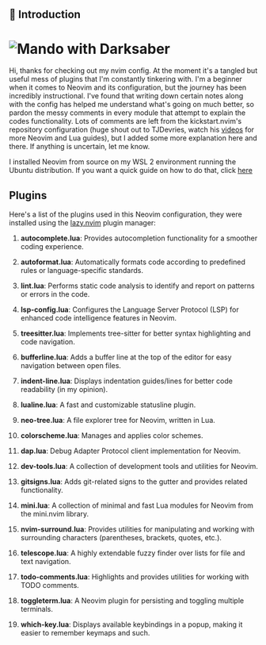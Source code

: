 ## :flower_playing_cards: Introduction

# ![Mando with Darksaber](https://static0.gamerantimages.com/wordpress/wp-content/uploads/2023/02/the-darksaber-din-djarin-the-mandalorian-book-of-boba-star-wars-feature.jpeg)

Hi, thanks for checking out my nvim config. At the moment it's a tangled but useful mess of plugins that I'm constantly tinkering with. I'm a beginner when it comes to Neovim and its configuration, but the journey has been incredibly instructional. I've found that writing down certain notes along with the config has helped me understand what's going on much better, so pardon the messy comments in every module that attempt to explain the codes functionality. Lots of comments are left from the kickstart.nvim's repository configuration (huge shout out to TJDevries, watch his [videos](https://www.youtube.com/@teej_dv) for more Neovim and Lua guides), but I added some more explanation here and there. If anything is uncertain, let me know.

I installed Neovim from source on my WSL 2 environment running the Ubuntu distribution. If you want a quick guide on how to do that, click [here](https://isai-portfolio.vercel.app/blog/neovim-installation)

## Plugins

Here's a list of the plugins used in this Neovim configuration, they were installed using the [lazy.nvim](https://lazy.folke.io/) plugin manager:

1. **autocomplete.lua**: Provides autocompletion functionality for a smoother coding experience.

2. **autoformat.lua**: Automatically formats code according to predefined rules or language-specific standards.

3. **lint.lua**: Performs static code analysis to identify and report on patterns or errors in the code.

4. **lsp-config.lua**: Configures the Language Server Protocol (LSP) for enhanced code intelligence features in Neovim.

5. **treesitter.lua**: Implements tree-sitter for better syntax highlighting and code navigation.

6. **bufferline.lua**: Adds a buffer line at the top of the editor for easy navigation between open files.

7. **indent-line.lua**: Displays indentation guides/lines for better code readability (in my opinion).

8. **lualine.lua**: A fast and customizable statusline plugin.

9. **neo-tree.lua**: A file explorer tree for Neovim, written in Lua.

10. **colorscheme.lua**: Manages and applies color schemes.

11. **dap.lua**: Debug Adapter Protocol client implementation for Neovim.

12. **dev-tools.lua**: A collection of development tools and utilities for Neovim.

13. **gitsigns.lua**: Adds git-related signs to the gutter and provides related functionality.

14. **mini.lua**: A collection of minimal and fast Lua modules for Neovim from the mini.nvim library.

15. **nvim-surround.lua**: Provides utilities for manipulating and working with surrounding characters (parentheses, brackets, quotes, etc.).

16. **telescope.lua**: A highly extendable fuzzy finder over lists for file and text navigation.

17. **todo-comments.lua**: Highlights and provides utilities for working with TODO comments.

18. **toggleterm.lua**: A Neovim plugin for persisting and toggling multiple terminals.

19. **which-key.lua**: Displays available keybindings in a popup, making it easier to remember keymaps and such.
